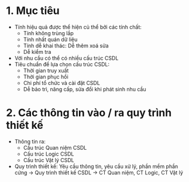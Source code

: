# 1. Mục tiêu
- Tính hiệu quả được thể hiện củ thể bởi các tính chất:
	- Tính không trùng lắp
	- Tính nhất quán dữ liệu
	- Tính dễ khai thác: Dễ thêm xoá sửa
	- Dễ kiểm tra
- Với nhu cầu có thể có nhiều cấu trúc CSDL
- Tiêu chuẩn để lựa chọn cấu trúc CSDL:
	- Thời gian truy xuất
	- Thời gian phục hồi
	- Chi phí tổ chức và cài đặt CSDL
	- Dễ bảo trì, nâng cấp, sửa đổi khi phát sinh nhu cầu
# 2. Các thông tin vào / ra quy trình thiết kế
- Thông tin ra:
	- Cấu trúc Quan niệm CSDL
	- Cấu trúc Logic CSDL
	- Cấu trúc Vật lý CSDL
- Quy trình thiết kế:
  Yêu cầu thông tin, yêu cầu xử lý, phần mềm phần cứng -> Quy trình thiết kế CSDL -> CT Quan niệm, CT Logic, CT Vật lý